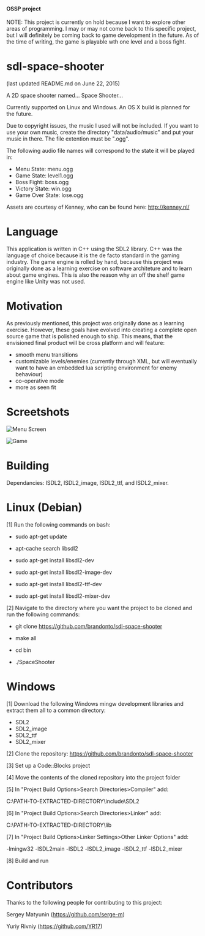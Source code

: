 #### OSSP project

NOTE: This project is currently on hold because I want to explore other
areas of programming. I may or may not come back to this specific project,
but I will definitely be coming back to game development in the future. As
of the time of writing, the game is playable wth one level and a boss fight.

sdl-space-shooter
=================
(last updated README.md on June 22, 2015)

A 2D space shooter named... Space Shooter...

Currently supported on Linux and Windows. An OS X build is planned for the
future.

Due to copyright issues, the music I used will not be included. If you want
to use your own music, create the directory "data/audio/music" and put your
music in there. The file extention must be ".ogg".

The following audio file names will correspond to the state it will be played
in:

- Menu State: menu.ogg
- Game State: level1.ogg
- Boss Fight: boss.ogg
- Victory State: win.ogg
- Game Over State: lose.ogg

Assets are courtesy of Kenney, who can be found here: http://kenney.nl/


Language
=================

This application is written in C++ using the SDL2 library. C++ was the
language of choice because it is the de facto standard in the gaming
industry. The game engine is rolled by hand, because this project was
originally done as a learning exercise on software architeture and to learn
about game engines. This is also the reason why an off the shelf game
engine like Unity was not used.


Motivation
=================

As previously mentioned, this project was originally done as a learning
exercise. However, these goals have evolved into creating a complete open
source game that is polished enough to ship. This means, that the
envisioned final product will be cross platform and will feature:

- smooth menu transitions
- customizable levels/enemies (currently through XML, but will eventually
want to have an embedded lua scripting environment for enemy behaviour)
- co-operative mode
- more as seen fit


Screetshots
=================

![Menu Screen](http://i.imgur.com/Ddb9l4b.png)

![Game](http://i.imgur.com/1WmAAGh.png)


Building
=================

Dependancies: lSDL2, lSDL2_image, lSDL2_ttf, and lSDL2_mixer.


Linux (Debian)
=================

[1] Run the following commands on bash:

- sudo apt-get update

- apt-cache search libsdl2

- sudo apt-get install libsdl2-dev

- sudo apt-get install libsdl2-image-dev

- sudo apt-get install libsdl2-ttf-dev

- sudo apt-get install libsdl2-mixer-dev

[2] Navigate to the directory where you want the project to be cloned
   and run the following commands:

- git clone https://github.com/brandonto/sdl-space-shooter

- make all

- cd bin

- ./SpaceShooter


Windows
=================

[1] Download the following Windows mingw development libraries and extract
them all to a common directory:

- SDL2
- SDL2_image
- SDL2_ttf
- SDL2_mixer

[2] Clone the repository: https://github.com/brandonto/sdl-space-shooter

[3] Set up a Code::Blocks project

[4] Move the contents of the cloned repository into the project folder

[5] In "Project Build Options>Search Directories>Compiler" add:

C:\PATH-TO-EXTRACTED-DIRECTORY\include\SDL2

[6] In "Project Build Options>Search Directories>Linker" add:

C:\PATH-TO-EXTRACTED-DIRECTORY\lib

[7] In "Project Build Options>Linker Settings>Other Linker Options" add:

-lmingw32 -lSDL2main -lSDL2 -lSDL2_image -lSDL2_ttf -lSDL2_mixer

[8] Build and run


Contributors
=================

Thanks to the following people for contributing to this project:

Sergey Matyunin (https://github.com/serge-m)

Yuriy Rivniy (https://github.com/YR17)
